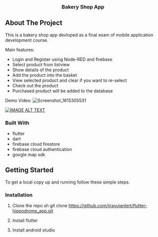 
  <h3 align="center">Bakery Shop App</h3>






<!-- ABOUT THE PROJECT -->
## About The Project


This is a bakery shop app devloped as a final exam of mobile application development course.

Main features:
* Login and Register using Node-RED and firebase
* Select product from listview
* Show details of the product 
* Add the product into the basket 
* View selected product and clear if you want to re-select
* Check out the product
* Purchased product will be added to the database 

Demo Video:
![Screenshot_1615305531](https://user-images.githubusercontent.com/80273723/110499730-1c1a6200-812b-11eb-806a-6be58b13e138.png)

[![IMAGE ALT TEXT](https://user-images.githubusercontent.com/80273723/110499730-1c1a6200-812b-11eb-806a-6be58b13e138.png)](https://youtu.be/3_iIoMeMSJo "Bakery Shop App Demo")



### Built With

* flutter
* dart
* firebase cloud firestore
* firebase cloud authentication
* google map sdk



<!-- GETTING STARTED -->
## Getting Started

To get a local copy up and running follow these simple steps.


### Installation

1. Clone the repo
sh
git clone https://github.com/jirayujanlert/flutter-hippodrome_app.git
2. Install flutter

3. Install android studio
